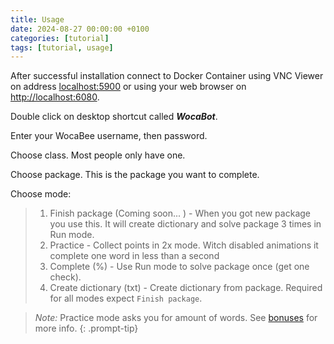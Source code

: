 ```yaml
---
title: Usage
date: 2024-08-27 00:00:00 +0100
categories: [tutorial]
tags: [tutorial, usage]
---
```


After successful installation connect to Docker Container using VNC Viewer on address [localhost:5900](localhost:5900) or using your web browser on [http://localhost:6080](http://localhost:6080).

Double click on desktop shortcut called **_WocaBot_**.

Enter your WocaBee username, then password.

Choose class. Most people only have one.

Choose package. This is the package you want to complete.

Choose mode:

> 1. Finish package (Coming soon... ) - When you got new package you use this. It will create dictionary and solve package 3 times in Run mode.
> 1. Practice - Collect points in 2x mode. Witch disabled animations it complete one word in less than a second
> 1. Complete (%) -  Use Run mode to solve package once (get one check).
> 1. Create dictionary (txt) - Create dictionary from package. Required for all modes expect `Finish package`.


> _Note:_ Practice mode asks you for amount of words. See [bonuses](/posts/bonuses) for more info.
{: .prompt-tip}